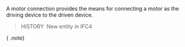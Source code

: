 A motor connection provides the means for connecting a motor as the driving device to the driven device.

> HISTORY&nbsp; New entity in IFC4

{ .note}
>
